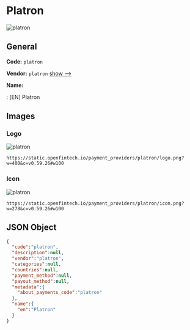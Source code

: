 
# Platron 
![platron](https://static.openfintech.io/payment_providers/platron/logo.png?w=400&c=v0.59.26#w100)  

## General 
 
**Code:** `platron` 
 
**Vendor:** `platron` [show -->](/vendors/platron/) 
 
**Name:** 
 
:	[EN] Platron 
 

## Images 

### Logo 
 
![platron](https://static.openfintech.io/payment_providers/platron/logo.png?w=400&c=v0.59.26#w100)  

```
https://static.openfintech.io/payment_providers/platron/logo.png?w=400&c=v0.59.26#w100
```  

### Icon 
 
![platron](https://static.openfintech.io/payment_providers/platron/icon.png?w=278&c=v0.59.26#w100)  

```
https://static.openfintech.io/payment_providers/platron/icon.png?w=278&c=v0.59.26#w100
```  

## JSON Object 

```json
{
  "code":"platron",
  "description":null,
  "vendor":"platron",
  "categories":null,
  "countries":null,
  "payment_method":null,
  "payout_method":null,
  "metadata":{
    "about_payments_code":"platron"
  },
  "name":{
    "en":"Platron"
  }
}
```  
